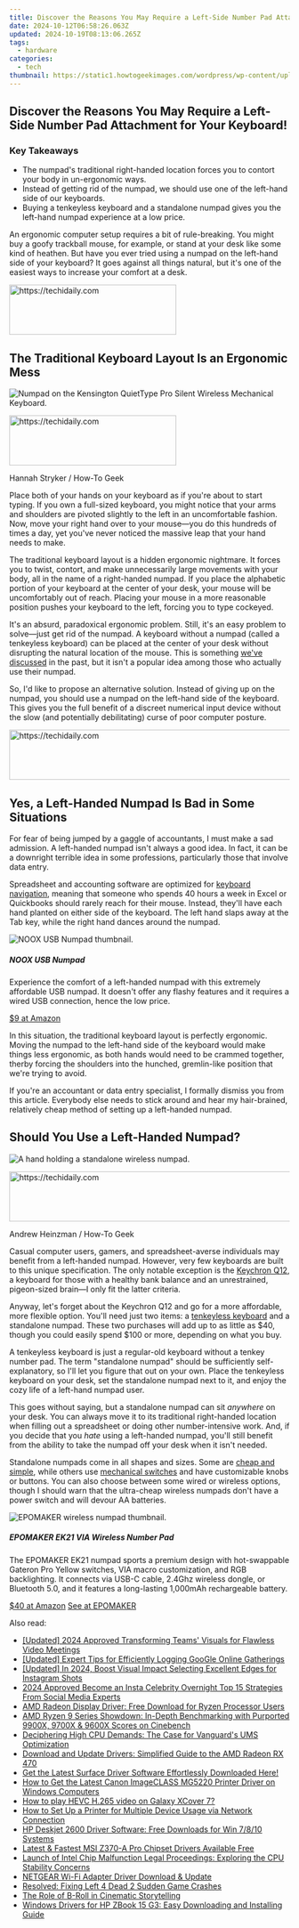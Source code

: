 ```yaml
---
title: Discover the Reasons You May Require a Left-Side Number Pad Attachment for Your Keyboard!
date: 2024-10-12T06:58:26.063Z
updated: 2024-10-19T08:13:06.265Z
tags:
  - hardware
categories:
  - tech
thumbnail: https://static1.howtogeekimages.com/wordpress/wp-content/uploads/2024/04/44.jpg
---
```


## Discover the Reasons You May Require a Left-Side Number Pad Attachment for Your Keyboard!

### Key Takeaways

* The numpad's traditional right-handed location forces you to contort your body in un-ergonomic ways.
* Instead of getting rid of the numpad, we should use one of the left-hand side of our keyboards.
* Buying a tenkeyless keyboard and a standalone numpad gives you the left-hand numpad experience at a low price.

 An ergonomic computer setup requires a bit of rule-breaking. You might buy a goofy trackball mouse, for example, or stand at your desk like some kind of heathen. But have you ever tried using a numpad on the left-hand side of your keyboard? It goes against all things natural, but it's one of the easiest ways to increase your comfort at a desk.

<!-- affiliate ads begin -->
<a href="https://aligracehair.sjv.io/c/5597632/2006955/19272" target="_top" id="2006955">
  <img src="//a.impactradius-go.com/display-ad/19272-2006955" border="0" alt="https://techidaily.com" width="300" height="90"/>
</a>
<img height="0" width="0" src="https://aligracehair.sjv.io/i/5597632/2006955/19272" style="position:absolute;visibility:hidden;" border="0" />
<!-- affiliate ads end -->

##  The Traditional Keyboard Layout Is an Ergonomic Mess

![Numpad on the Kensington QuietType Pro Silent Wireless Mechanical Keyboard.](https://static1.howtogeekimages.com/wordpress/wp-content/uploads/2024/04/52943173015_77386d41d0_o.jpg) 

<!-- affiliate ads begin -->
<a href="https://aligracehair.sjv.io/c/5597632/1997717/19272" target="_top" id="1997717">
  <img src="//a.impactradius-go.com/display-ad/19272-1997717" border="0" alt="https://techidaily.com" width="300" height="90"/>
</a>
<img height="0" width="0" src="https://aligracehair.sjv.io/i/5597632/1997717/19272" style="position:absolute;visibility:hidden;" border="0" />
<!-- affiliate ads end -->

Hannah Stryker / How-To Geek

 Place both of your hands on your keyboard as if you're about to start typing. If you own a full-sized keyboard, you might notice that your arms and shoulders are pivoted slightly to the left in an uncomfortable fashion. Now, move your right hand over to your mouse—you do this hundreds of times a day, yet you've never noticed the massive leap that your hand needs to make.

 The traditional keyboard layout is a hidden ergonomic nightmare. It forces you to twist, contort, and make unnecessarily large movements with your body, all in the name of a right-handed numpad. If you place the alphabetic portion of your keyboard at the center of your desk, your mouse will be uncomfortably out of reach. Placing your mouse in a more reasonable position pushes your keyboard to the left, forcing you to type cockeyed.

 It's an absurd, paradoxical ergonomic problem. Still, it's an easy problem to solve—just get rid of the numpad. A keyboard without a numpad (called a tenkeyless keyboard) can be placed at the center of your desk without disrupting the natural location of the mouse. This is something [we've discussed](https://activate-lock.techidaily.com/in-2024-a-comprehensive-guide-to-icloud-unlock-on-apple-iphone-13-online-by-drfone-ios/) in the past, but it isn't a popular idea among those who actually use their numpad.

 So, I'd like to propose an alternative solution. Instead of giving up on the numpad, you should use a numpad on the left-hand side of the keyboard. This gives you the full benefit of a discreet numerical input device without the slow (and potentially debilitating) curse of poor computer posture.

<!-- affiliate ads begin -->
<a href="https://appsumo.8odi.net/c/5597632/2049369/7443" target="_top" id="2049369">
  <img src="//a.impactradius-go.com/display-ad/7443-2049369" border="0" alt="https://techidaily.com" width="728" height="90"/>
</a>
<img height="0" width="0" src="https://appsumo.8odi.net/i/5597632/2049369/7443" style="position:absolute;visibility:hidden;" border="0" />
<!-- affiliate ads end -->

##  Yes, a Left-Handed Numpad Is Bad in Some Situations

 For fear of being jumped by a gaggle of accountants, I must make a sad admission. A left-handed numpad isn't always a good idea. In fact, it can be a downright terrible idea in some professions, particularly those that involve data entry.

 Spreadsheet and accounting software are optimized for [keyboard navigation](https://eaxpv-info.techidaily.com/updated-2024-approved-high-definition-ready-enabling-av1-on-youtube/), meaning that someone who spends 40 hours a week in Excel or Quickbooks should rarely reach for their mouse. Instead, they'll have each hand planted on either side of the keyboard. The left hand slaps away at the Tab key, while the right hand dances around the numpad.

![NOOX USB Numpad thumbnail.](https://static1.howtogeekimages.com/wordpress/wp-content/uploads/2024/04/screenshot-2024-04-25-at-10-41-33-am.png) 

#####  NOOX USB Numpad

Experience the comfort of a left-handed numpad with this extremely affordable USB numpad. It doesn't offer any flashy features and it requires a wired USB connection, hence the low price.

[$9 at Amazon](https://www.amazon.com/Portable-Keyboard-Computer-ChromBook-Calculate/dp/B0871J67HD/?tag=hotoge-20&ascsubtag=UUhtgUeUpU2002103&asc%5Frefurl=https%3A%2F%2Fwww.howtogeek.com%2Fnumpad-left-side-of-keyboard%2F&asc%5Fcampaign=Evergreen) 

 In this situation, the traditional keyboard layout is perfectly ergonomic. Moving the numpad to the left-hand side of the keyboard would make things less ergonomic, as both hands would need to be crammed together, therby forcing the shoulders into the hunched, gremlin-like position that we're trying to avoid.

 If you're an accountant or data entry specialist, I formally dismiss you from this article. Everybody else needs to stick around and hear my hair-brained, relatively cheap method of setting up a left-handed numpad.

##  Should You Use a Left-Handed Numpad?

![A hand holding a standalone wireless numpad.](https://static1.howtogeekimages.com/wordpress/wp-content/uploads/2024/04/43.jpg) 

<!-- affiliate ads begin -->
<a href="https://imp.i110150.net/c/5597632/798165/11305" target="_top" id="798165">
  <img src="//a.impactradius-go.com/display-ad/11305-798165" border="0" alt="https://techidaily.com" width="728" height="90"/>
</a>
<img height="0" width="0" src="https://imp.i110150.net/i/5597632/798165/11305" style="position:absolute;visibility:hidden;" border="0" />
<!-- affiliate ads end -->

Andrew Heinzman / How-To Geek

 Casual computer users, gamers, and spreadsheet-averse individuals may benefit from a left-handed numpad. However, very few keyboards are built to this unique specification. The only notable exception is the [Keychron Q12](https://www.keychron.com/products/keychron-q12-qmk-custom-mechanical-keyboard), a keyboard for those with a healthy bank balance and an unrestrained, pigeon-sized brain—I only fit the latter criteria.

 Anyway, let's forget about the Keychron Q12 and go for a more affordable, more flexible option. You'll need just two items: a [tenkeyless keyboard](https://win-amazing.techidaily.com/logitech-g502-gaming-mouse-troubleshooting-and-updating-drivers-made-simple/) and a standalone numpad. These two purchases will add up to as little as $40, though you could easily spend $100 or more, depending on what you buy.

 A tenkeyless keyboard is just a regular-old keyboard without a tenkey number pad. The term "standalone numpad" should be sufficiently self-explanatory, so I'll let you figure that out on your own. Place the tenkeyless keyboard on your desk, set the standalone numpad next to it, and enjoy the cozy life of a left-hand numpad user.

 This goes without saying, but a standalone numpad can sit _anywhere_ on your desk. You can always move it to its traditional right-handed location when filling out a spreadsheet or doing other number-intensive work. And, if you decide that you _hate_ using a left-handed numpad, you'll still benefit from the ability to take the numpad off your desk when it isn't needed.

 Standalone numpads come in all shapes and sizes. Some are [cheap and simple](https://www.amazon.com/Portable-Keyboard-Computer-ChromBook-Calculate/dp/B0871J67HD/?tag=hotoge-20&ascsubtag=UUhtgUeUpU2002103&asc%5Frefurl=https%3A%2F%2Fwww.howtogeek.com%2Fnumpad-left-side-of-keyboard%2F&asc%5Fcampaign=Evergreen), while others use [mechanical switches](https://www.amazon.com/EPOMAKER-Bluetooth-Swappable-Aluminum-Programmable/dp/B0C6LYHFT5/?tag=hotoge-20&ascsubtag=UUhtgUeUpU2002103&asc%5Frefurl=https%3A%2F%2Fwww.howtogeek.com%2Fnumpad-left-side-of-keyboard%2F&asc%5Fcampaign=Evergreen) and have customizable knobs or buttons. You can also choose between some wired or wireless options, though I should warn that the ultra-cheap wireless numpads don't have a power switch and will devour AA batteries.

![EPOMAKER wireless numpad thumbnail.](https://static1.howtogeekimages.com/wordpress/wp-content/uploads/2024/04/screenshot-2024-04-25-at-10-30-15-am.png) 

#####  EPOMAKER EK21 VIA Wireless Number Pad

The EPOMAKER EK21 numpad sports a premium design with hot-swappable Gateron Pro Yellow switches, VIA macro customization, and RGB backlighting. It connects via USB-C cable, 2.4Ghz wireless dongle, or Bluetooth 5.0, and it features a long-lasting 1,000mAh rechargeable battery.

[$40 at Amazon](https://www.amazon.com/EPOMAKER-Bluetooth-Swappable-Aluminum-Programmable/dp/B0C6LYHFT5/?th=1&tag=hotoge-20&ascsubtag=UUhtgUeUpU2002103&asc%5Frefurl=https%3A%2F%2Fwww.howtogeek.com%2Fnumpad-left-side-of-keyboard%2F&asc%5Fcampaign=Evergreen) [See at EPOMAKER](https://epomaker.com/products/epomaker-ek21)

<ins class="adsbygoogle"
     style="display:block"
     data-ad-format="autorelaxed"
     data-ad-client="ca-pub-7571918770474297"
     data-ad-slot="1223367746"></ins>

<ins class="adsbygoogle"
     style="display:block"
     data-ad-client="ca-pub-7571918770474297"
     data-ad-slot="8358498916"
     data-ad-format="auto"
     data-full-width-responsive="true"></ins>

<span class="atpl-alsoreadstyle">Also read:</span>
<div><ul>
<li><a href="https://video-screen-grab.techidaily.com/updated-2024-approved-transforming-teams-visuals-for-flawless-video-meetings/"><u>[Updated] 2024 Approved Transforming Teams' Visuals for Flawless Video Meetings</u></a></li>
<li><a href="https://screen-capture.techidaily.com/updated-expert-tips-for-efficiently-logging-google-online-gatherings/"><u>[Updated] Expert Tips for Efficiently Logging GooGle Online Gatherings</u></a></li>
<li><a href="https://instagram-videos.techidaily.com/updated-in-2024-boost-visual-impact-selecting-excellent-edges-for-instagram-shots/"><u>[Updated] In 2024, Boost Visual Impact Selecting Excellent Edges for Instagram Shots</u></a></li>
<li><a href="https://instagram-video-recordings.techidaily.com/2024-approved-become-an-insta-celebrity-overnight-top-15-strategies-from-social-media-experts/"><u>2024 Approved Become an Insta Celebrity Overnight Top 15 Strategies From Social Media Experts</u></a></li>
<li><a href="https://hardware-help.techidaily.com/amd-radeon-display-driver-free-download-for-ryzen-processor-users/"><u>AMD Radeon Display Driver: Free Download for Ryzen Processor Users</u></a></li>
<li><a href="https://hardware-help.techidaily.com/amd-ryzen-9-series-showdown-in-depth-benchmarking-with-purported-9900x-9700x-and-9600x-scores-on-cinebench/"><u>AMD Ryzen 9 Series Showdown: In-Depth Benchmarking with Purported 9900X, 9700X & 9600X Scores on Cinebench</u></a></li>
<li><a href="https://windows11.techidaily.com/deciphering-high-cpu-demands-the-case-for-vanguards-ums-optimization/"><u>Deciphering High CPU Demands: The Case for Vanguard's UMS Optimization</u></a></li>
<li><a href="https://hardware-help.techidaily.com/download-and-update-drivers-simplified-guide-to-the-amd-radeon-rx-470/"><u>Download and Update Drivers: Simplified Guide to the AMD Radeon RX 470</u></a></li>
<li><a href="https://win-dash.techidaily.com/get-the-latest-surface-driver-software-effortlessly-downloaded-here/"><u>Get the Latest Surface Driver Software Effortlessly Downloaded Here!</u></a></li>
<li><a href="https://hardware-help.techidaily.com/how-to-get-the-latest-canon-imageclass-mg5220-printer-driver-on-windows-computers/"><u>How to Get the Latest Canon ImageCLASS MG5220 Printer Driver on Windows Computers</u></a></li>
<li><a href="https://blog-min.techidaily.com/how-to-play-hevc-h-265-video-on-galaxy-xcover-7-by-aiseesoft-video-converter-play-hevc-video-on-android/"><u>How to play HEVC H.265 video on Galaxy XCover 7?</u></a></li>
<li><a href="https://techno-recovery.techidaily.com/how-to-set-up-a-printer-for-multiple-device-usage-via-network-connection/"><u>How to Set Up a Printer for Multiple Device Usage via Network Connection</u></a></li>
<li><a href="https://hardware-help.techidaily.com/hp-deskjet-2600-driver-software-free-downloads-for-win-7810-systems/"><u>HP Deskjet 2600 Driver Software: Free Downloads for Win 7/8/10 Systems</u></a></li>
<li><a href="https://hardware-help.techidaily.com/1722968225904-latest-and-fastest-msi-z370-a-pro-chipset-drivers-available-free/"><u>Latest & Fastest MSI Z370-A Pro Chipset Drivers Available Free</u></a></li>
<li><a href="https://hardware-help.techidaily.com/launch-of-intel-chip-malfunction-legal-proceedings-exploring-the-cpu-stability-concerns/"><u>Launch of Intel Chip Malfunction Legal Proceedings: Exploring the CPU Stability Concerns</u></a></li>
<li><a href="https://hardware-help.techidaily.com/netgear-wi-fi-adapter-driver-download-and-update/"><u>NETGEAR Wi-Fi Adapter Driver Download & Update</u></a></li>
<li><a href="https://win-able.techidaily.com/resolved-fixing-left-4-dead-2-sudden-game-crashes/"><u>Resolved: Fixing Left 4 Dead 2 Sudden Game Crashes</u></a></li>
<li><a href="https://extra-hints.techidaily.com/the-role-of-b-roll-in-cinematic-storytelling/"><u>The Role of B-Roll in Cinematic Storytelling</u></a></li>
<li><a href="https://hardware-help.techidaily.com/windows-drivers-for-hp-zbook-15-g3-easy-downloading-and-installing-guide/"><u>Windows Drivers for HP ZBook 15 G3: Easy Downloading and Installing Guide</u></a></li>
</ul></div>

